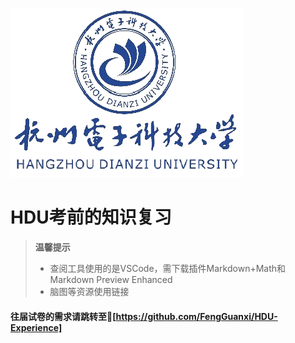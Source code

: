 ![杭州电子科技大学](img/杭州电子科技大学.png)
# HDU考前的知识复习
> **温馨提示**
>   + 查阅工具使用的是VSCode，需下载插件Markdown+Math和Markdown Preview Enhanced
>   + 脑图等资源使用链接

#### 往届试卷的需求请跳转至🔗[https://github.com/FengGuanxi/HDU-Experience]